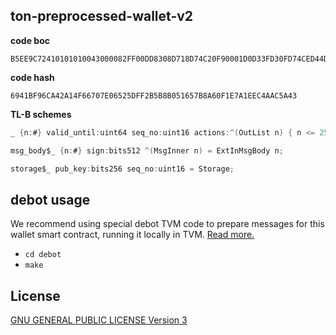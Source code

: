##  ton-preprocessed-wallet-v2

**code boc**
```text
B5EE9C72410101010043000082FF00DD8308D718D74C20F90001D0D33FD30FD74CED44D0D3FFD70B0F20A4830FA90822C8CBFFCB0FC9ED5444301046BAF2A1F823BEF2A2F910F2A3F800F80FED5537C77EE1
```

**code hash**
```text
6941BF96CA42A14F66707E06525DFF2B5B8B051657B8A60F1E7A1EEC4AAC5A43
```

**TL-B schemes**
```c#
_ {n:#} valid_until:uint64 seq_no:uint16 actions:^(OutList n) { n <= 255 } = MsgInner n;

msg_body$_ {n:#} sign:bits512 ^(MsgInner n) = ExtInMsgBody n;

storage$_ pub_key:bits256 seq_no:uint16 = Storage;
```

## debot usage

We recommend using special debot TVM code to prepare messages for
this wallet smart contract, running it locally in TVM. [Read more.](./debot/README.md)

- `cd debot`
- `make`

## License
[GNU GENERAL PUBLIC LICENSE Version 3](./LICENSE)
